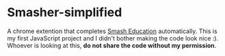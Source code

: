 # Smasher-simplified
A chrome extention that completes [Smash Education](https://login.smasheducation.com/) automatically. This is my first JavaScript project and I didn't bother making the code look nice :). Whoever is looking at this, **do not share the code without my permission**.
